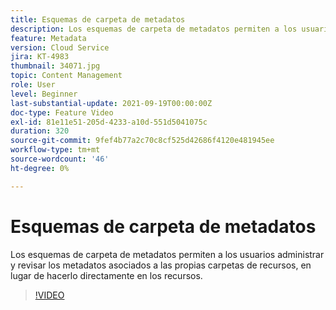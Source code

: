 ```yaml
---
title: Esquemas de carpeta de metadatos
description: Los esquemas de carpeta de metadatos permiten a los usuarios administrar y revisar los metadatos asociados a las propias carpetas de recursos, en lugar de hacerlo directamente en los recursos.
feature: Metadata
version: Cloud Service
jira: KT-4983
thumbnail: 34071.jpg
topic: Content Management
role: User
level: Beginner
last-substantial-update: 2021-09-19T00:00:00Z
doc-type: Feature Video
exl-id: 81e11e51-205d-4233-a10d-551d5041075c
duration: 320
source-git-commit: 9fef4b77a2c70c8cf525d42686f4120e481945ee
workflow-type: tm+mt
source-wordcount: '46'
ht-degree: 0%

---
```


# Esquemas de carpeta de metadatos

Los esquemas de carpeta de metadatos permiten a los usuarios administrar y revisar los metadatos asociados a las propias carpetas de recursos, en lugar de hacerlo directamente en los recursos.

>[!VIDEO](https://video.tv.adobe.com/v/34071?quality=12&learn=on)
